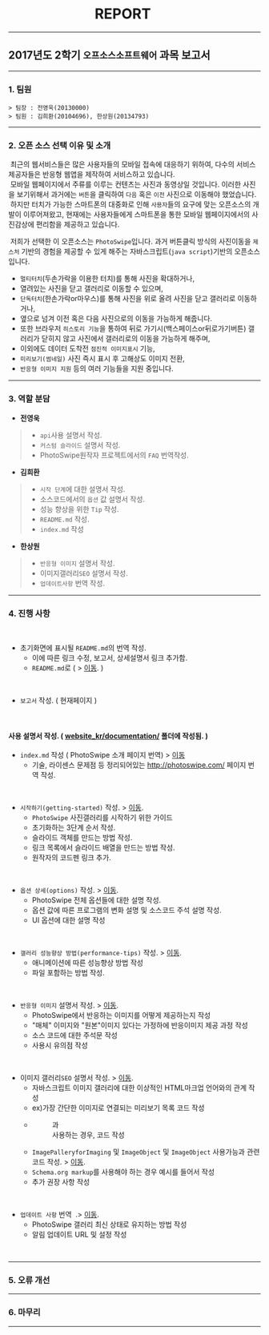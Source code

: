# &nbsp; &nbsp; &nbsp; &nbsp; &nbsp; &nbsp; &nbsp; &nbsp; &nbsp; &nbsp; &nbsp; &nbsp; &nbsp; REPORT
---

## 2017년도 2학기 `오프소스소프트웨어` 과목 보고서

---

### 1. 팀원
```
> 팀장 : 전영욱(20130000)
> 팀원 : 김희환(20104696), 한상원(20134793)
```

---

### 2. 오픈 소스 선택 이유 및 소개

&nbsp;최근의 웹서비스들은 많은 사용자들의 모바일 접속에 대응하기 위하여, 다수의 서비스제공자들은 반응형 웹앱을 제작하여 서비스하고 있습니다.<br>
&nbsp;모바일 웹페이지에서 주류를 이루는 컨텐츠는 사진과 동영상일 것입니다. 이러한 사진을 보기위해서 과거에는 `버튼`을 클릭하여 `다음` 혹은 `이전` 사진으로 이동해야 했었습니다.<br>
&nbsp;하지만 터치가 가능한 스마트폰의 대중화로 인해 `사용자`들의 요구에 맞는 오픈소스의 개발이 이루어져왔고, 현재에는 사용자들에게 스마트폰을 통한 모바일 웹페이지에서의 사진감상에 편리함을 제공하고 있습니다.<br>

&nbsp;저희가 선택한 이 오픈소스는 `PhotoSwipe`입니다. 과거 버튼클릭 방식의 사진이동을 `제스처` 기반의 경험을 제공할 수 있게 해주는 자바스크립트(`java script`)기반의 오픈소스 입니다.<br>
- `멀티터치`(두손가락을 이용한 터치)를 통해 사진을 확대하거나,
- 열려있는 사진을 닫고 갤러리로 이동할 수 있으며,
- `단독터치`(한손가락or마우스)를 통해 사진을 위로 올려 사진을 닫고 갤러리로 이동하거나,
- 옆으로 넘겨 이전 혹은 다음 사진으로의 이동을 가능하게 해줍니다.
- 또한 브라우저 `히스토리 기능`을 통하여 뒤로 가기시(백스페이스or뒤로가기버튼) 갤러리가 닫히지 않고 사진에서 갤러리로의 이동을 가능하게 해주며,
- 이외에도 데이터 도착전 `점진적 이미지표시` 기능,
- `미리보기(썸네일)` 사진 즉시 표시 후 고해상도 이미지 전환,
- `반응형 이미지 지원` 등의 여러 기능들을 지원 중입니다.

---

### 3. 역할 분담
-	**전영욱**
> - `api`사용 설명서 작성.
> - `커스텀 슬라이드` 설명서 작성.
> - PhotoSwipe원작자 프로젝트에서의 `FAQ` 번역작성.
-	**김희환**
> - `시작 단계`에 대한 설명서 작성.
> - 소스코드에서의 `옵션` 값 설명서 작성.
> - 성능 향상을 위한 `Tip` 작성.
> - `README.md` 작성.
> - `index.md` 작성
-	**한상원**
> - `반응형 이미지` 설명서 작성.
> - 이미지갤러리`SEO` 설명서 작성.
> - `업데이트사항` 번역 작성.

------------
### 4. 진행 사항
<br>

- 초기화면에 표시될 `README.md`의 번역 작성.
  - 이에 따른 링크 수정, 보고서, 상세설명서 링크 추가함.
  - `README.md`로 ( > [이동](https://github.com/hun1451/PhotoSwipe/blob/master/README.md). )
<br>

- `보고서` 작성. ( 현재페이지 )
<br>

#### 사용 설명서 작성. ( [website_kr/documentation/](https://github.com/hun1451/PhotoSwipe/tree/master/website_kr/documentation) 폴더에 작성됨. )
- `index.md` 작성 ( PhotoSwipe 소개 페이지 번역) > [이동](https://github.com/hun1451/PhotoSwipe/tree/master/website_kr/index.md)
  - 기술, 라이센스 문제점 등 정리되어있는 http://photoswipe.com/ 페이지 번역 작성.
<br>

- `시작하기(getting-started)` 작성. > [이동](https://github.com/hun1451/PhotoSwipe/blob/master/website_kr/documentation/getting-started.md).
  - `PhotoSwipe` 사진갤러리를 시작하기 위한 가이드
  - 초기화하는 3단계 순서 작성.
  - 슬라이드 객체를 만드는 방법 작성.
  - 링크 목록에서 슬라이드 배열을 만드는 방법 작성.
  - 원작자의 코드펜 링크 추가.
<br>

- `옵션 상세(options)` 작성. > [이동](https://github.com/hun1451/PhotoSwipe/blob/master/website_kr/documentation/options.md).
  - PhotoSwipe 전체 옵션들에 대한 설명 작성.
  - 옵션 값에 따른 프로그램의 변화 설명 및 소스코드 주석 설명 작성.
  - UI 옵션에 대한 설명 작성
<br>

- `갤러리 성능향상 방법(performance-tips)` 작성. > [이동](https://github.com/hun1451/PhotoSwipe/blob/master/website_kr/documentation/performance-tips.md).
  - 애니메이션에 따른 성능향상 방법 작성
  - 파일 포함하는 방법 작성.
<br>

- `반응형 이미지` 설명서 작성. > [이동](http://github.com/hun1451/PhotoSwipe/blob/master/website_kr/documentation/responsive-images.md).
  -  PhotoSwipe에서 반응하는 이미지를 어떻게 제공하는지 작성
  - "매체" 이미지와 "원본"이미지 있다는 가정하에 반응이미지 제공 과정 작성
  - 소스 코드에 대한 주석문 작성
  - 사용시 유의점 작성
<br>

- 이미지 갤러리`SEO` 설명서 작성. > [이동](https://github.com/hun1451/PhotoSwipe/blob/master/website_kr/documentation/seo.md).
  - 자바스크립트 이미지 갤러리에 대한 이상적인 HTML마크업 언어와의 관계 작성
  - ex)가장 간단한 이미지로 연결되는 미리보기 목록 코드 작성
  - <figure>과 <figcaption> 사용하는 경우, 코드 작성
  - `ImagePalleryforImaging` 및 `ImageObject` 및 `ImageObject` 사용가능과 관련 코드 작성. > [이동](http://schema.org/ImageGallery).
  - `Schema.org markup`를 사용해야 하는 경우 예시를 들어서 작성
  - 추가 권장 사항 작성
<br>

- `업데이트 사항` 번역  .> [이동](https://github.com/hun1451/PhotoSwipe/blob/master/website_kr/documentation/updates.md).
  - PhotoSwipe 갤러리 최신 상태로 유지하는 방법 작성
  - 알림 업데이트 URL 및 설정 작성
<br>

------------
### 5. 오류 개선

---------
### 6. 마무리
---------
